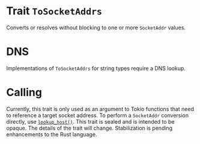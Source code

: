 # Trait `ToSocketAddrs`

Converts or resolves without blocking to one or more `SocketAddr` values.
# DNS
Implementations of `ToSocketAddrs` for string types require a DNS lookup.
# Calling
Currently, this trait is only used as an argument to Tokio functions that
need to reference a target socket address. To perform a `SocketAddr`
conversion directly, use [`lookup_host()`](super::lookup_host()).
This trait is sealed and is intended to be opaque. The details of the trait
will change. Stabilization is pending enhancements to the Rust language.

